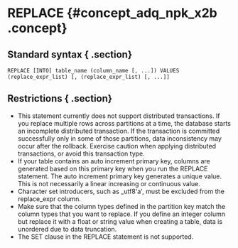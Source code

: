 # REPLACE {#concept_adq_npk_x2b .concept}

## Standard syntax { .section}

```
REPLACE [INTO] table_name (column_name [, ...]) VALUES (replace_expr_list) [, (replace_expr_list) [, ...]]

```

## Restrictions { .section}

-   This statement currently does not support distributed transactions. If you replace multiple rows across partitions at a time, the database starts an incomplete distributed transaction. If the transaction is committed successfully only in some of those partitions, data inconsistency may occur after the rollback. Exercise caution when applying distributed transactions, or avoid this transaction type.
-   If your table contains an auto increment primary key, columns are generated based on this primary key when you run the REPLACE statement. The auto increment primary key generates a unique value. This is not necessarily a linear increasing or continuous value.
-   Character set introducers, such as \_utf8'a', must be excluded from the replace\_expr column.
-   Make sure that the column types defined in the partition key match the column types that you want to replace. If you define an integer column but replace it with a float or string value when creating a table, data is unordered due to data truncation.
-   The SET clause in the REPLACE statement is not supported.

